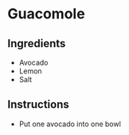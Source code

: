 # Guacomole
## Ingredients
* Avocado
* Lemon
* Salt
## Instructions
* Put one avocado into one bowl
